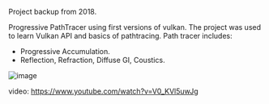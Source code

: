 Project backup from 2018.

Progressive PathTracer using first versions of vulkan. 
The project was used to learn Vulkan API and basics of pathtracing.
Path tracer includes:
 - Progressive Accumulation.
 - Reflection, Refraction, Diffuse GI, Coustics.

![image](https://github.com/user-attachments/assets/65c5b4ce-7786-42f5-96ec-c77c6feacabf)

video: https://www.youtube.com/watch?v=V0_KVl5uwJg
